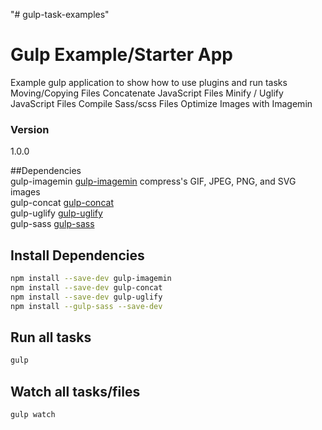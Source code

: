 "# gulp-task-examples" 

# Gulp Example/Starter App

Example gulp application to show how to use plugins and run tasks
Moving/Copying Files
Concatenate JavaScript Files
Minify / Uglify JavaScript Files
Compile Sass/scss Files
Optimize Images with Imagemin

### Version
1.0.0

##Dependencies  
gulp-imagemin [gulp-imagemin](https://github.com/sindresorhus/gulp-imagemin "gulp-imagemin")
compress's GIF, JPEG, PNG, and SVG images  
gulp-concat [gulp-concat](https://www.npmjs.com/package/gulp-concat "gulp-concat")  
gulp-uglify [gulp-uglify](https://www.npmjs.com/package/gulp-uglify "gulp-uglify")  
gulp-sass [gulp-sass](https://www.npmjs.com/package/gulp-sass "gulp-sass")    

## Install Dependencies
```bash
npm install --save-dev gulp-imagemin
npm install --save-dev gulp-concat
npm install --save-dev gulp-uglify
npm install --gulp-sass --save-dev
```

## Run all tasks
```bash
gulp
```

## Watch all tasks/files
```bash
gulp watch
```